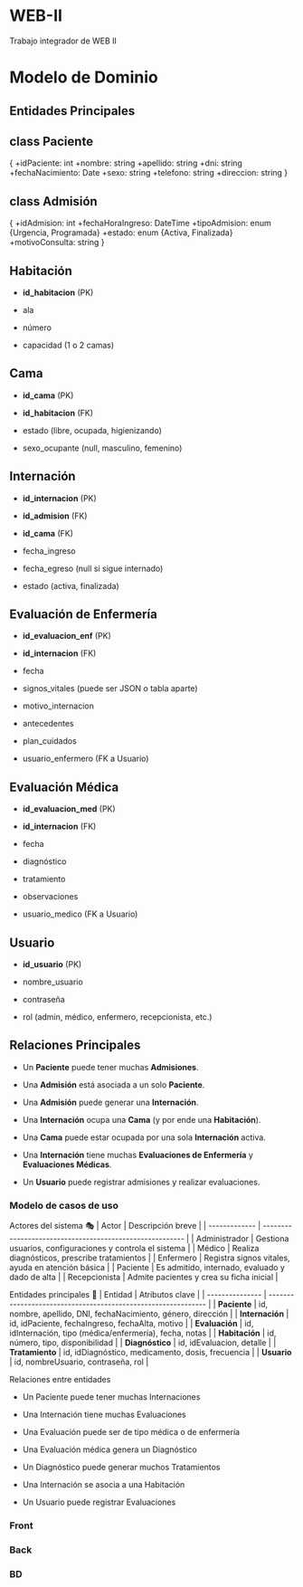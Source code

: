 # WEB-II
Trabajo integrador de WEB II
 
# Modelo de Dominio

## Entidades Principales

## class Paciente 
{
  +idPaciente: int
  +nombre: string
  +apellido: string
  +dni: string
  +fechaNacimiento: Date
  +sexo: string
  +telefono: string
  +direccion: string
}

## class Admisión
 {
  +idAdmision: int
  +fechaHoraIngreso: DateTime
  +tipoAdmision: enum {Urgencia, Programada}
  +estado: enum {Activa, Finalizada}
  +motivoConsulta: string
}

## Habitación

-   **id_habitacion**  (PK)
    
-   ala
    
-   número
    
-   capacidad (1 o 2 camas)
    

## Cama

-   **id_cama**  (PK)
    
-   **id_habitacion**  (FK)
    
-   estado (libre, ocupada, higienizando)
    
-   sexo_ocupante (null, masculino, femenino)
    

## Internación

-   **id_internacion**  (PK)
    
-   **id_admision**  (FK)
    
-   **id_cama**  (FK)
    
-   fecha_ingreso
    
-   fecha_egreso (null si sigue internado)
    
-   estado (activa, finalizada)
    

## Evaluación de Enfermería

-   **id_evaluacion_enf**  (PK)
    
-   **id_internacion**  (FK)
    
-   fecha
    
-   signos_vitales (puede ser JSON o tabla aparte)
    
-   motivo_internacion
    
-   antecedentes
    
-   plan_cuidados
    
-   usuario_enfermero (FK a Usuario)
    

## Evaluación Médica

-   **id_evaluacion_med**  (PK)
    
-   **id_internacion**  (FK)
    
-   fecha
    
-   diagnóstico
    
-   tratamiento
    
-   observaciones
    
-   usuario_medico (FK a Usuario)
    

## Usuario

-   **id_usuario**  (PK)
    
-   nombre_usuario
    
-   contraseña
    
-   rol (admin, médico, enfermero, recepcionista, etc.)
    

## Relaciones Principales

-   Un  **Paciente**  puede tener muchas  **Admisiones**.
    
-   Una  **Admisión**  está asociada a un solo  **Paciente**.
    
-   Una  **Admisión**  puede generar una  **Internación**.
    
-   Una  **Internación**  ocupa una  **Cama**  (y por ende una  **Habitación**).
    
-   Una  **Cama**  puede estar ocupada por una sola  **Internación**  activa.
    
-   Una  **Internación**  tiene muchas  **Evaluaciones de Enfermería**  y  **Evaluaciones Médicas**.
    
-   Un  **Usuario**  puede registrar admisiones y realizar evaluaciones.
### Modelo de casos de uso
Actores del sistema 🎭
| Actor         | Descripción breve                                        |
| ------------- | -------------------------------------------------------- |
| Administrador | Gestiona usuarios, configuraciones y controla el sistema |
| Médico        | Realiza diagnósticos, prescribe tratamientos             |
| Enfermero     | Registra signos vitales, ayuda en atención básica        |
| Paciente      | Es admitido, internado, evaluado y dado de alta          |
| Recepcionista | Admite pacientes y crea su ficha inicial                 |

Entidades principales 🧱
| Entidad         | Atributos clave                                               |
| --------------- | ------------------------------------------------------------- |
| **Paciente**    | id, nombre, apellido, DNI, fechaNacimiento, género, dirección |
| **Internación** | id, idPaciente, fechaIngreso, fechaAlta, motivo               |
| **Evaluación**  | id, idInternación, tipo (médica/enfermería), fecha, notas     |
| **Habitación**  | id, número, tipo, disponibilidad                              |
| **Diagnóstico** | id, idEvaluacion, detalle                                     |
| **Tratamiento** | id, idDiagnóstico, medicamento, dosis, frecuencia             |
| **Usuario**     | id, nombreUsuario, contraseña, rol                            |

Relaciones entre entidades

-    Un Paciente puede tener muchas Internaciones

-   Una Internación tiene muchas Evaluaciones

-    Una Evaluación puede ser de tipo médica o de enfermería

-    Una Evaluación médica genera un Diagnóstico

-    Un Diagnóstico puede generar muchos Tratamientos

-    Una Internación se asocia a una Habitación

-    Un Usuario puede registrar Evaluaciones
### Front
### Back
### BD